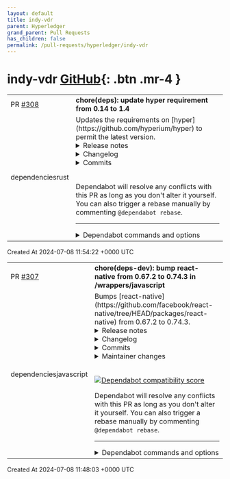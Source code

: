 ```yaml
---
layout: default
title: indy-vdr
parent: Hyperledger
grand_parent: Pull Requests
has_children: false
permalink: /pull-requests/hyperledger/indy-vdr
---
```


# indy-vdr <span class="fs-3 right-align">[GitHub](https://github.com/hyperledger/indy-vdr){: .btn .mr-4 }</span>


<div>
    <table>
        <tr>
            <td>
                PR <a href="https://github.com/hyperledger/indy-vdr/pull/308" class=".btn">#308</a>
            </td>
            <td>
                <b>
                    chore(deps): update hyper requirement from 0.14 to 1.4
                </b>
            </td>
        </tr>
        <tr>
            <td>
                <span class="chip">dependencies</span><span class="chip">rust</span>
            </td>
            <td>
                Updates the requirements on [hyper](https://github.com/hyperium/hyper) to permit the latest version.
<details>
<summary>Release notes</summary>
<p><em>Sourced from <a href="https://github.com/hyperium/hyper/releases">hyper's releases</a>.</em></p>
<blockquote>
<h2>v0.14.29</h2>
<h2>Bug Fixes</h2>
<ul>
<li><strong>http1:</strong> start header read timeout immediately (<a href="https://redirect.github.com/hyperium/hyper/issues/3305">#3305</a>) (<a href="https://github.com/hyperium/hyper/commit/b5c2592fde5e20d29c69428c85aef3d682ee36bc">b5c2592f</a>)</li>
</ul>
<h2>Features</h2>
<ul>
<li><strong>http2:</strong> add config for <code>max_local_error_reset_streams</code> in server (<a href="https://redirect.github.com/hyperium/hyper/issues/3528">#3528</a>) (<a href="https://github.com/hyperium/hyper/commit/dedcb674f35eaec765a42b550caabe6f694d86d1">dedcb674</a>)</li>
</ul>
<h2>New Contributors</h2>
<ul>
<li><a href="https://github.com/jeromegn"><code>@​jeromegn</code></a> made their first contribution in <a href="https://redirect.github.com/hyperium/hyper/pull/3305">hyperium/hyper#3305</a></li>
</ul>
<p><strong>Full Changelog</strong>: <a href="https://github.com/hyperium/hyper/compare/v0.14.28...v0.14.29">https://github.com/hyperium/hyper/compare/v0.14.28...v0.14.29</a></p>
</blockquote>
</details>
<details>
<summary>Changelog</summary>
<p><em>Sourced from <a href="https://github.com/hyperium/hyper/blob/v0.14.29/CHANGELOG.md">hyper's changelog</a>.</em></p>
<blockquote>
<h3>v0.14.29 (2024-06-03)</h3>
<h4>Bug Fixes</h4>
<ul>
<li><strong>http1:</strong> start header read timeout immediately (<a href="https://redirect.github.com/hyperium/hyper/issues/3305">#3305</a>) (<a href="https://github.com/hyperium/hyper/commit/b5c2592fde5e20d29c69428c85aef3d682ee36bc">b5c2592f</a>)</li>
</ul>
<h4>Features</h4>
<ul>
<li><strong>http2:</strong> add config for <code>max_local_error_reset_streams</code> in server (<a href="https://redirect.github.com/hyperium/hyper/issues/3528">#3528</a>) (<a href="https://github.com/hyperium/hyper/commit/dedcb674f35eaec765a42b550caabe6f694d86d1">dedcb674</a>)</li>
</ul>
<h3>v0.14.28 (2023-12-18)</h3>
<h4>Bug Fixes</h4>
<ul>
<li><strong>client:</strong>
<ul>
<li>panic when pool idle timeout set to zero (<a href="https://redirect.github.com/hyperium/hyper/issues/3365">#3365</a>) (<a href="https://github.com/hyperium/hyper/commit/34d38008499de37d9b5b65440b3123ccd05c7510">34d38008</a>)</li>
<li>divide by zero error when DNS returns no addrs (<a href="https://redirect.github.com/hyperium/hyper/issues/3355">#3355</a>) (<a href="https://github.com/hyperium/hyper/commit/41eaf2042b8169d3dd067d49cfdbdaaf36678903">41eaf204</a>)</li>
<li>Do not strip <code>path</code> and <code>scheme</code> components from URIs for HTTP/2 Extended CONNEC (<a href="https://github.com/hyperium/hyper/commit/45aa62494127066c63c987a57cc5eae2c5361886">45aa6249</a>)</li>
<li>early respond from server shouldn't propagate reset error (<a href="https://redirect.github.com/hyperium/hyper/issues/3274">#3274</a>) (<a href="https://github.com/hyperium/hyper/commit/aac6760e032050dd47f5dbd32f852bf1ede9312b">aac6760e</a>, closes <a href="https://redirect.github.com/hyperium/hyper/issues/2872">#2872</a>)</li>
</ul>
</li>
<li><strong>http1:</strong>
<ul>
<li>add internal limit for chunked extensions (<a href="https://redirect.github.com/hyperium/hyper/issues/3495">#3495</a>) (<a href="https://github.com/hyperium/hyper/commit/344a87822951a46d252843ccc0b48e62988fc85b">344a8782</a>)</li>
<li>reject chunked headers missing a digit (<a href="https://redirect.github.com/hyperium/hyper/issues/3494">#3494</a>) (<a href="https://github.com/hyperium/hyper/commit/5eca028f4142e3e73f6d6188a4076f4db292b252">5eca028f</a>)</li>
</ul>
</li>
</ul>
<h4>Features</h4>
<ul>
<li><strong>body:</strong> deprecate to_bytes() and aggregate() (<a href="https://redirect.github.com/hyperium/hyper/issues/3466">#3466</a>) (<a href="https://github.com/hyperium/hyper/commit/7f382ad64326e1470912feb310d348fd79099c44">7f382ad6</a>)</li>
<li><strong>client:</strong> add <code>conn::http1::Connection::without_shutdown()</code> method (<a href="https://redirect.github.com/hyperium/hyper/issues/3431">#3431</a>) (<a href="https://github.com/hyperium/hyper/commit/ad504977b520a9582e5516a08b2f1028ef1b5e45">ad504977</a>)</li>
<li><strong>server:</strong> add <code>Builder::local_addr()</code> (<a href="https://redirect.github.com/hyperium/hyper/issues/3278">#3278</a>) (<a href="https://github.com/hyperium/hyper/commit/d342c2c714498d33891fa285a3c9ae991dc34769">d342c2c7</a>)</li>
</ul>
<h3>v0.14.27 (2023-06-26)</h3>
<h4>Bug Fixes</h4>
<ul>
<li><strong>http1:</strong>
<ul>
<li>send error on Incoming body when connection errors (<a href="https://redirect.github.com/hyperium/hyper/issues/3256">#3256</a>) (<a href="https://github.com/hyperium/hyper/commit/b107655ff8557d001bb8e558752f5f2247381e98">b107655f</a>, closes <a href="https://redirect.github.com/hyperium/hyper/issues/3253">#3253</a>)</li>
<li>properly end chunked bodies when it was known to be empty (<a href="https://redirect.github.com/hyperium/hyper/issues/3254">#3254</a>) (<a href="https://github.com/hyperium/hyper/commit/32422c47ec35e7405873277c87de14c18dbb98bd">32422c47</a>, closes <a href="https://redirect.github.com/hyperium/hyper/issues/3252">#3252</a>)</li>
</ul>
</li>
</ul>
<h4>Features</h4>
<ul>
<li><strong>client:</strong> include connection info in <code>Client::send_request</code> errors (<a href="https://redirect.github.com/hyperium/hyper/issues/2749">#2749</a>)</li>
</ul>
<!-- raw HTML omitted -->
</blockquote>
<p>... (truncated)</p>
</details>
<details>
<summary>Commits</summary>
<ul>
<li><a href="https://github.com/hyperium/hyper/commit/4e61351c1c07f59f8d7b79dcb37c1384acb9f3cb"><code>4e61351</code></a> v0.14.29</li>
<li><a href="https://github.com/hyperium/hyper/commit/b5c2592fde5e20d29c69428c85aef3d682ee36bc"><code>b5c2592</code></a> fix(http1): start header read timeout immediately (<a href="https://redirect.github.com/hyperium/hyper/issues/3305">#3305</a>)</li>
<li><a href="https://github.com/hyperium/hyper/commit/093665e3c318b1360df5a7338facc2b47ac5b54a"><code>093665e</code></a> refactor(lib): allow warnings in 0.14.x (<a href="https://redirect.github.com/hyperium/hyper/issues/3677">#3677</a>)</li>
<li><a href="https://github.com/hyperium/hyper/commit/dedcb674f35eaec765a42b550caabe6f694d86d1"><code>dedcb67</code></a> feat(http2): add config for <code>max_local_error_reset_streams</code> in server (<a href="https://redirect.github.com/hyperium/hyper/issues/3528">#3528</a>)</li>
<li><a href="https://github.com/hyperium/hyper/commit/98a7ab039461cd859e835ae4d15413489fe5cf6b"><code>98a7ab0</code></a> v0.14.28</li>
<li><a href="https://github.com/hyperium/hyper/commit/344a87822951a46d252843ccc0b48e62988fc85b"><code>344a878</code></a> fix(http1): add internal limit for chunked extensions (<a href="https://redirect.github.com/hyperium/hyper/issues/3495">#3495</a>)</li>
<li><a href="https://github.com/hyperium/hyper/commit/5eca028f4142e3e73f6d6188a4076f4db292b252"><code>5eca028</code></a> fix(http1): reject chunked headers missing a digit (<a href="https://redirect.github.com/hyperium/hyper/issues/3494">#3494</a>)</li>
<li><a href="https://github.com/hyperium/hyper/commit/7f382ad64326e1470912feb310d348fd79099c44"><code>7f382ad</code></a> feat(body): deprecate to_bytes() and aggregate() (<a href="https://redirect.github.com/hyperium/hyper/issues/3466">#3466</a>)</li>
<li><a href="https://github.com/hyperium/hyper/commit/ad504977b520a9582e5516a08b2f1028ef1b5e45"><code>ad50497</code></a> feat(client): add <code>conn::http1::Connection::without_shutdown()</code> method (<a href="https://redirect.github.com/hyperium/hyper/issues/3431">#3431</a>)</li>
<li><a href="https://github.com/hyperium/hyper/commit/48997034ed388ae7e0cb083ab1d343df312919a2"><code>4899703</code></a> chore(ci): cache rust dependency</li>
<li>Additional commits viewable in <a href="https://github.com/hyperium/hyper/compare/v0.14.0...v0.14.29">compare view</a></li>
</ul>
</details>
<br />


Dependabot will resolve any conflicts with this PR as long as you don't alter it yourself. You can also trigger a rebase manually by commenting `@dependabot rebase`.

[//]: # (dependabot-automerge-start)
[//]: # (dependabot-automerge-end)

---

<details>
<summary>Dependabot commands and options</summary>
<br />

You can trigger Dependabot actions by commenting on this PR:
- `@dependabot rebase` will rebase this PR
- `@dependabot recreate` will recreate this PR, overwriting any edits that have been made to it
- `@dependabot merge` will merge this PR after your CI passes on it
- `@dependabot squash and merge` will squash and merge this PR after your CI passes on it
- `@dependabot cancel merge` will cancel a previously requested merge and block automerging
- `@dependabot reopen` will reopen this PR if it is closed
- `@dependabot close` will close this PR and stop Dependabot recreating it. You can achieve the same result by closing it manually
- `@dependabot show <dependency name> ignore conditions` will show all of the ignore conditions of the specified dependency
- `@dependabot ignore this major version` will close this PR and stop Dependabot creating any more for this major version (unless you reopen the PR or upgrade to it yourself)
- `@dependabot ignore this minor version` will close this PR and stop Dependabot creating any more for this minor version (unless you reopen the PR or upgrade to it yourself)
- `@dependabot ignore this dependency` will close this PR and stop Dependabot creating any more for this dependency (unless you reopen the PR or upgrade to it yourself)


</details>
            </td>
        </tr>
    </table>
    <div class="right-align">
        Created At 2024-07-08 11:54:22 +0000 UTC
    </div>
</div>

<div>
    <table>
        <tr>
            <td>
                PR <a href="https://github.com/hyperledger/indy-vdr/pull/307" class=".btn">#307</a>
            </td>
            <td>
                <b>
                    chore(deps-dev): bump react-native from 0.67.2 to 0.74.3 in /wrappers/javascript
                </b>
            </td>
        </tr>
        <tr>
            <td>
                <span class="chip">dependencies</span><span class="chip">javascript</span>
            </td>
            <td>
                Bumps [react-native](https://github.com/facebook/react-native/tree/HEAD/packages/react-native) from 0.67.2 to 0.74.3.
<details>
<summary>Release notes</summary>
<p><em>Sourced from <a href="https://github.com/facebook/react-native/releases">react-native's releases</a>.</em></p>
<blockquote>
<h2>0.74.3</h2>
<h3>Added</h3>
<ul>
<li>Add the ReactMarkerConstants.CONTENT_APPEARED support on Android in bridgeless mode. (<a href="https://github.com/facebook/react-native/commit/3c4d7618f00751b08f73ffcec9ef1f69d44136da">3c4d7618f0</a> by <a href="https://github.com/Kudo"><code>@​Kudo</code></a>)</li>
</ul>
<h3>Changed</h3>
<ul>
<li>Feat: update CLI to 13.6.9 (<a href="https://github.com/facebook/react-native/commit/d1e2a3506152abde9b870b1a63f16d00ec277ea6">d1e2a35061</a> by <a href="https://github.com/szymonrybczak"><code>@​szymonrybczak</code></a>)</li>
</ul>
<h4>iOS specific</h4>
<ul>
<li>Support <code>customizeRootView</code> from <code>RCTRootViewFactory</code> (<a href="https://github.com/facebook/react-native/commit/3c4d7618f00751b08f73ffcec9ef1f69d44136da">3c4d761</a> by <a href="https://github.com/Kudo"><code>@​Kudo</code></a>)</li>
</ul>
<h3>Fixed</h3>
<ul>
<li>Codegen computes output path relative to project root instead of current working directory. (<a href="https://github.com/facebook/react-native/commit/d3e0430deac573fd44792e6005d5de20e9ad2797">d3e0430dea</a> by <a href="https://github.com/dmytrorykun"><code>@​dmytrorykun</code></a>)</li>
</ul>
<h3>Android specific</h3>
<ul>
<li>Android native rejections should be instanceof Error (<a href="https://github.com/facebook/react-native/commit/f4b0fcb92263667754348f82030f85cc941846ba">f4b0fcb9</a> by <a href="https://github.com/huzhanbo1996">huzhanbo1996</a>)</li>
<li>Tentative fix for NPE <code>JavaTimerManager$IdleCallbackRunnable.cancel</code> (<a href="https://github.com/facebook/react-native/commit/988bf162a0f36d9919cebbebc1fca27b58be4ae5">988bf162a0</a> by <a href="https://github.com/cortinico"><code>@​cortinico</code></a>)</li>
</ul>
<h4>iOS specific</h4>
<ul>
<li>Fixed Multiline TextInput with a fixed height scrolls to the bottom when changing AttributedText (<a href="https://github.com/facebook/react-native/commit/e210c7c5741202a6e1b372731b50fdb59a7232bb">e210c7c5</a> by <a href="https://github.com/fabOnReact"><code>@​fabOnReact</code></a>)</li>
<li>Fixed border being drawn over children when no color was set (<a href="https://github.com/facebook/react-native/commit/a2b52af3bcc273cf85f01510c24d4e8da1b45656">a2b52af3</a> by <a href="https://github.com/j-piasecki"><code>@​j-piasecki</code></a>)</li>
</ul>
<hr />
<!-- raw HTML omitted -->
<p>Hermes dSYMS:</p>
<ul>
<li><a href="https://repo1.maven.org/maven2/com/facebook/react/react-native-artifacts/0.74.3/react-native-artifacts-0.74.3-hermes-framework-dSYM-debug.tar.gz">Debug</a></li>
<li><a href="https://repo1.maven.org/maven2/com/facebook/react/react-native-artifacts/0.74.3/react-native-artifacts-0.74.3-hermes-framework-dSYM-release.tar.gz">Release</a></li>
</ul>
<hr />
<p>You can file issues or pick requests against this release <a href="https://github.com/reactwg/react-native-releases/issues/new/choose">here</a>.</p>
<hr />
<p>To help you upgrade to this version, you can use the <a href="https://react-native-community.github.io/upgrade-helper/">Upgrade Helper</a> ⚛️.</p>
<hr />
<p>View the whole changelog in the <a href="https://github.com/facebook/react-native/blob/main/CHANGELOG.md">CHANGELOG.md file</a>.</p>
<h2>0.74.2</h2>
<!-- raw HTML omitted -->
</blockquote>
<p>... (truncated)</p>
</details>
<details>
<summary>Changelog</summary>
<p><em>Sourced from <a href="https://github.com/facebook/react-native/blob/main/CHANGELOG-pre-070.md">react-native's changelog</a>.</em></p>
<blockquote>
<h1>Changelog (pre 0.70)</h1>
<p>This file contains all changelogs for releases in the 0.60-0.69 range. Please check out the other <code>CHANGELOG-*.md</code> files for newer and older versions.</p>
<h2>v0.69.12</h2>
<h3>Changed</h3>
<ul>
<li>[0.69] Bump CLI to ^8.0.7, Metro to 0.70.4 (<a href="https://github.com/facebook/react-native/commit/56807fadfacf3c5cc62a8d1948b3d72ca51a5e6b">56807fadfa</a> by <a href="https://github.com/robhogan"><code>@​robhogan</code></a>)</li>
</ul>
<h4>iOS specific</h4>
<ul>
<li>[0.69] Use <code>Content-Location</code> header in bundle response as JS source URL (<a href="https://github.com/facebook/react-native/tree/HEAD/packages/react-native/issues/37501">#37501</a>) (<a href="https://github.com/facebook/react-native/commit/367fc7ad5254c5dd2c8ef38248766173525cc77c">367fc7ad52</a> by <a href="https://github.com/robhogan"><code>@​robhogan</code></a>)</li>
</ul>
<h3>Fixed</h3>
<h4>Android specific</h4>
<ul>
<li>Prevent crash in runAnimationStep on OnePlus and Oppo devices (<a href="https://github.com/facebook/react-native/tree/HEAD/packages/react-native/issues/37487">#37487</a>) (<a href="https://github.com/facebook/react-native/commit/4db7a10e257c664aced8cd8a1737d7ed9ced14fe">4db7a10e25</a> by <a href="https://github.com/hsource"><code>@​hsource</code></a>)</li>
</ul>
<h2>v0.69.11</h2>
<h3>Fixed</h3>
<h4>iOS specific</h4>
<ul>
<li>Make 0.69 compatible with Xcode 15 (thanks to <a href="https://github.com/AlexanderEggers"><code>@​AlexanderEggers</code></a> for the commit in main) (<a href="https://github.com/facebook/react-native/commit/37e8df1cdce4a66763c720b1b0768d049def9518">37e8df1cdc</a>)</li>
</ul>
<h2>v0.69.10</h2>
<h3>Fixed</h3>
<h4>Android specific</h4>
<ul>
<li>Minimize EditText Spans 8/N: CustomStyleSpan (<a href="https://github.com/facebook/react-native/commit/b384bb613bf533aebf3271ba335c61946fcd3303">b384bb613b</a> by <a href="https://github.com/NickGerleman"><code>@​NickGerleman</code></a>)</li>
<li>Minimize EditText Spans 6/N: letterSpacing (<a href="https://github.com/facebook/react-native/commit/5791cf1f7b43aed1d98cad7bcc272d97ab659111">5791cf1f7b</a> by <a href="https://github.com/NickGerleman"><code>@​NickGerleman</code></a>)</li>
<li>Minimize Spans 5/N: Strikethrough and Underline (<a href="https://github.com/facebook/react-native/commit/0869ea29db6a4ca20b9043d592a2233ae1a0e7a2">0869ea29db</a> by <a href="https://github.com/NickGerleman"><code>@​NickGerleman</code></a>)</li>
<li>Minimize Spans 4/N: ReactForegroundColorSpan (<a href="https://github.com/facebook/react-native/commit/8c9c8ba5adb59f7f891a5307a0bce7200dd3ac7d">8c9c8ba5ad</a> by <a href="https://github.com/NickGerleman"><code>@​NickGerleman</code></a>)</li>
<li>Minimize Spans 3/N: ReactBackgroundColorSpan (<a href="https://github.com/facebook/react-native/commit/cc0ba57ea42d876155b2fd7d9ee78604ff8aa57a">cc0ba57ea4</a> by <a href="https://github.com/NickGerleman"><code>@​NickGerleman</code></a>)</li>
<li>Minimize Spans 1/N: Fix precedence (<a href="https://github.com/facebook/react-native/commit/1743dd7ab40998c4d3491e3b2c56c531daf5dc47">1743dd7ab4</a> by <a href="https://github.com/NickGerleman"><code>@​NickGerleman</code></a>)</li>
<li>Fix measurement of uncontrolled TextInput after edit (<a href="https://github.com/facebook/react-native/commit/8a0fe30591e21b90a3481c1ef3eeadd4b592f3ed">8a0fe30591</a> by <a href="https://github.com/NickGerleman"><code>@​NickGerleman</code></a>)</li>
</ul>
<h2>v0.69.9</h2>
<h3>Changed</h3>
<h4>iOS specific</h4>
<ul>
<li>Relax Ruby requirements (<a href="https://github.com/facebook/react-native/commit/4e015c69d646b320d58888f70af566c1d753eaed">4e015c69d6</a> by <a href="https://github.com/cipolleschi"><code>@​cipolleschi</code></a>)</li>
</ul>
<h3>Fixed</h3>
<!-- raw HTML omitted -->
</blockquote>
<p>... (truncated)</p>
</details>
<details>
<summary>Commits</summary>
<ul>
<li><a href="https://github.com/facebook/react-native/commit/8e5a9360bb8dbf27f05261f11085c1972265ce15"><code>8e5a936</code></a> Release 0.74.3</li>
<li><a href="https://github.com/facebook/react-native/commit/3d53992051f698665b93a0d2747aaa75b51f3af5"><code>3d53992</code></a> fix: typo when cherry picking from kotlin to java</li>
<li><a href="https://github.com/facebook/react-native/commit/3c4d7618f00751b08f73ffcec9ef1f69d44136da"><code>3c4d761</code></a> Back out &quot;Revert D58459930: [react-native][PR] Add ReactMarkerConstants.CONTE...</li>
<li><a href="https://github.com/facebook/react-native/commit/bdf6583c7e5538648e624afd0883aaf392b7eef8"><code>bdf6583</code></a> Fix output path for generated artifacts (<a href="https://github.com/facebook/react-native/tree/HEAD/packages/react-native/issues/45165">#45165</a>)</li>
<li><a href="https://github.com/facebook/react-native/commit/3a1ff948399c7ff568c9f86a4616f2fed7b53616"><code>3a1ff94</code></a> [Hermes] Bump Hermes (<a href="https://github.com/facebook/react-native/tree/HEAD/packages/react-native/issues/45220">#45220</a>)</li>
<li><a href="https://github.com/facebook/react-native/commit/d1e2a3506152abde9b870b1a63f16d00ec277ea6"><code>d1e2a35</code></a> feat: update CLI to 13.6.9 (<a href="https://github.com/facebook/react-native/tree/HEAD/packages/react-native/issues/44793">#44793</a>)</li>
<li><a href="https://github.com/facebook/react-native/commit/7dd6549e099d018027473760c3486c0623f2b65f"><code>7dd6549</code></a> Continue running microtasks when parent task throws</li>
<li><a href="https://github.com/facebook/react-native/commit/487c8489f1fb88b07acbcd61c223f7c3c0c32f9a"><code>487c848</code></a> Refactor: RuntimeScheduler: Delete ErrorUtils.h (<a href="https://github.com/facebook/react-native/tree/HEAD/packages/react-native/issues/43953">#43953</a>)</li>
<li><a href="https://github.com/facebook/react-native/commit/37b33c34baf4be78f24d3bc3d0a0910da9180827"><code>37b33c3</code></a> Small refactor in RuntimeScheduler_Modern to favor references over shared_ptr...</li>
<li><a href="https://github.com/facebook/react-native/commit/988bf162a0f36d9919cebbebc1fca27b58be4ae5"><code>988bf16</code></a> Tentative fix for NPE <code>JavaTimerManager$IdleCallbackRunnable.cancel</code> (<a href="https://github.com/facebook/react-native/tree/HEAD/packages/react-native/issues/44852">#44852</a>)</li>
<li>Additional commits viewable in <a href="https://github.com/facebook/react-native/commits/v0.74.3/packages/react-native">compare view</a></li>
</ul>
</details>
<details>
<summary>Maintainer changes</summary>
<p>This version was pushed to npm by <a href="https://www.npmjs.com/~react-native-bot">react-native-bot</a>, a new releaser for react-native since your current version.</p>
</details>
<br />


[![Dependabot compatibility score](https://dependabot-badges.githubapp.com/badges/compatibility_score?dependency-name=react-native&package-manager=npm_and_yarn&previous-version=0.67.2&new-version=0.74.3)](https://docs.github.com/en/github/managing-security-vulnerabilities/about-dependabot-security-updates#about-compatibility-scores)

Dependabot will resolve any conflicts with this PR as long as you don't alter it yourself. You can also trigger a rebase manually by commenting `@dependabot rebase`.

[//]: # (dependabot-automerge-start)
[//]: # (dependabot-automerge-end)

---

<details>
<summary>Dependabot commands and options</summary>
<br />

You can trigger Dependabot actions by commenting on this PR:
- `@dependabot rebase` will rebase this PR
- `@dependabot recreate` will recreate this PR, overwriting any edits that have been made to it
- `@dependabot merge` will merge this PR after your CI passes on it
- `@dependabot squash and merge` will squash and merge this PR after your CI passes on it
- `@dependabot cancel merge` will cancel a previously requested merge and block automerging
- `@dependabot reopen` will reopen this PR if it is closed
- `@dependabot close` will close this PR and stop Dependabot recreating it. You can achieve the same result by closing it manually
- `@dependabot show <dependency name> ignore conditions` will show all of the ignore conditions of the specified dependency
- `@dependabot ignore this major version` will close this PR and stop Dependabot creating any more for this major version (unless you reopen the PR or upgrade to it yourself)
- `@dependabot ignore this minor version` will close this PR and stop Dependabot creating any more for this minor version (unless you reopen the PR or upgrade to it yourself)
- `@dependabot ignore this dependency` will close this PR and stop Dependabot creating any more for this dependency (unless you reopen the PR or upgrade to it yourself)


</details>
            </td>
        </tr>
    </table>
    <div class="right-align">
        Created At 2024-07-08 11:48:03 +0000 UTC
    </div>
</div>

